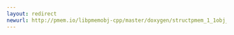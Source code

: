 ```yaml
---
layout: redirect
newurl: http://pmem.io/libpmemobj-cpp/master/doxygen/structpmem_1_1obj_1_1standard__alloc__policy_1_1rebind-members.html
---
```

